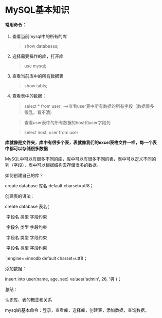 # MySQL基本知识

#### 常用命令：

1. 查看当前mysql中的所有的库  

   > show databases;

2. 选择需要操作的库，打开库

   > use mysql;

3. 查看当前库中的所有数据表

   > show tabls;

4. 查看表中的数据：

   >select * from user; -->查看user表中所有数据的所有字段（数据很多很乱，看不清）

   > 查看user表中的所有数据的host和user字段列

   > select host, user from user



**库就像是文件夹，库中有很多个表，表就像我们的excel表格文件一样，每一个表中都可以存储很多数据**

MySQL中可以有很多不同的库，库中可以有很多不同的表，表中可以定义不同的列（字段），表中可以根据结构去存储很多的数据。



如何创建自己的库？

create database 库名 default charset=utf8；



创建表的语法：

create database 表名(

​				字段名 类型 字段约束

​				字段名 类型 字段约束

​				字段名 类型 字段约束

​				字段名 类型 字段约束

​				)engine==innodb default charset=utf8；



添加数据：

insert into user(name, age, sex) values('admin', 26, '男')；



总结：

认识库、表的概念和关系

mysql的基本命令：登录，查看库，选择库，创建表，添加数据，查询数据。

